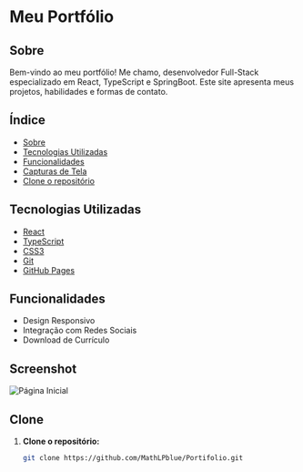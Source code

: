 # Meu Portfólio

## Sobre

Bem-vindo ao meu portfólio! Me chamo, desenvolvedor Full-Stack especializado em React, TypeScript e SpringBoot. Este site apresenta meus projetos, habilidades e formas de contato.

## Índice

- [Sobre](#sobre)
- [Tecnologias Utilizadas](#tecnologias-utilizadas)
- [Funcionalidades](#funcionalidades)
- [Capturas de Tela](#screenshot)
- [Clone o repositório](#clone)

## Tecnologias Utilizadas

- [React](https://reactjs.org/)
- [TypeScript](https://www.typescriptlang.org/)
- [CSS3](https://developer.mozilla.org/pt-BR/docs/Web/CSS)
- [Git](https://git-scm.com/)
- [GitHub Pages]()

## Funcionalidades

- Design Responsivo
- Integração com Redes Sociais
- Download de Currículo

## Screenshot

![Página Inicial](./assets/screenshots/homepage.png)

## Clone

1. **Clone o repositório:**

   ```bash
   git clone https://github.com/MathLPblue/Portifolio.git
